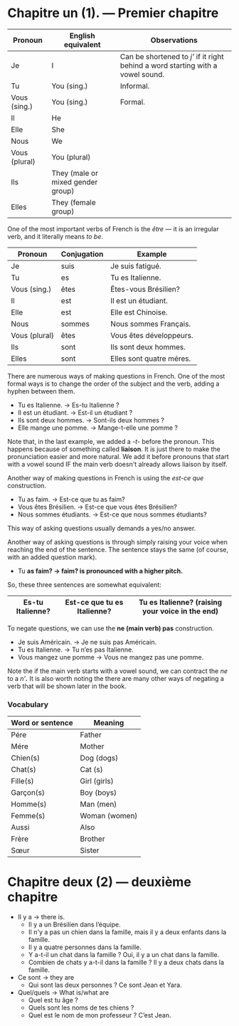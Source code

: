 # Chapitre un (1). — Premier chapitre

| Pronoun | English equivalent | Observations |
| --- | --- | --- |
| Je | I | Can be shortened to *j’* if it right behind a word starting with a vowel sound. |
| Tu | You (sing.) | Informal. |
| Vous (sing.) | You (sing.) | Formal. |
| Il | He |  |
| Elle | She |  |
| Nous | We |  |
| Vous (plural) | You (plural) |  |
| Ils | They (male or mixed gender group) |  |
| Elles | They (female group) |  |

One of the most important verbs of French is the *être —* it is an irregular verb, and it literally means *to be*.

| Pronoun | Conjugation | Example |
| --- | --- | --- |
| Je | suis | Je suis fatigué. |
| Tu | es | Tu es Italienne. |
| Vous (sing.) | êtes | Êtes-vous Brésilien? |
| Il  | est | Il est un étudiant. |
| Elle | est | Elle est Chinoise. |
| Nous | sommes | Nous sommes Français. |
| Vous (plural) | êtes | Vous êtes développeurs. |
| Ils | sont | Ils sont deux hommes. |
| Elles | sont | Elles sont quatre méres. |

There are numerous ways of making questions in French. One of the most formal ways is to change the order of the subject and the verb, adding a hyphen between them.

- Tu es Italienne. → Es-tu Italienne ?
- Il est un étudiant. → Est-il un étudiant ?
- Ils sont deux hommes. → Sont-ils deux hommes ?
- Elle mange une pomme. → Mange-t-elle une pomme ?

Note that, in the last example, we added a *-t-* before the pronoun. This happens because of something called **liaison**. It is just there to make the pronunciation easier and more natural. We add it before pronouns that start with a vowel sound IF the main verb doesn't already allows liaison by itself.

Another way of making questions in French is using the *est-ce que* construction.

- Tu as faim. → Est-ce que tu as faim?
- Vous êtes Brésilien. → Est-ce que vous êtes Brésilien?
- Nous sommes étudiants. → Est-ce que nous sommes étudiants?

This way of asking questions usually demands a yes/no answer.

Another way of asking questions is through simply raising your voice when reaching the end of the sentence. The sentence stays the same (of course, with an added question mark).

- Tu **as faim? → faim? is pronounced with a higher pitch.**

So, these three sentences are somewhat equivalent:

| Es-tu Italienne? | Est-ce que tu es Italienne? | Tu es Italienne? (raising your voice in the end) |
| --- | --- | --- |

To negate questions, we can use the **ne (main verb) pas** construction.

- Je suis Américain. → Je ne suis pas Américain.
- Tu es Italienne. → Tu n’es pas Italienne.
- Vous mangez une pomme → Vous ne mangez pas une pomme.

Note the if the main verb starts with a vowel sound, we can contract the *ne* to a *n’**.*** It is also worth noting the there are many other ways of negating a verb that will be shown later in the book.

### Vocabulary

| Word or sentence | Meaning |
| --- | --- |
| Pére | Father |
| Mére | Mother |
| Chien(s) | Dog (dogs) |
| Chat(s) | Cat (s) |
| Fille(s) | Girl (girls) |
| Garçon(s) | Boy (boys) |
| Homme(s) | Man (men) |
| Femme(s) | Woman (women) |
| Aussi | Also |
| Frère | Brother |
| Sœur | Sister |

# Chapitre deux (2) — deuxième chapitre

- Il y a → there is.
    - Il y a un Brésilien dans l’équipe.
    - Il n'y a pas un chien dans la famille, mais il y a deux enfants dans la famille.
    - Il y a quatre personnes dans la famille.
    - Y a-t-il un chat dans la famille ? Oui, il y a un chat dans la famille.
    - Combien de chats y a-t-il dans la famille ? Il y a deux chats dans la famille.
- Ce sont → they are
    - Qui sont las deux personnes ? Ce sont Jean et Yara.
- Quel/quels → What is/what are
    - Quel est tu âge ?
    - Quels sont les noms de tes chiens ?
    - Quel est le nom de mon professeur ? C’est Jean.